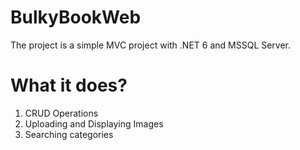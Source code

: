 # BulkyBookWeb
The project is a simple MVC project with .NET 6 and MSSQL Server.
# What it does?
1. CRUD Operations
2. Uploading and Displaying Images
3. Searching categories
